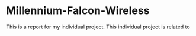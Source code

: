 # Millennium-Falcon-Wireless

This is a report for my individual project. This individual project is related to 
